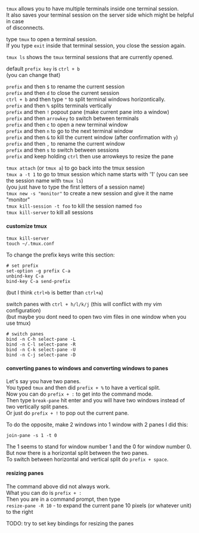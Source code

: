 `tmux` allows you to have multiple terminals inside one terminal session.\
It also saves your terminal session on the server side which might be helpful in case \
of disconnects.

type `tmux` to open a terminal session.\
If you type `exit` inside that terminal session, you close the session again.

`tmux ls` shows the `tmux` terminal sessions that are currently opened.

default `prefix key` is `ctrl + b`\
(you can change that)

`prefix` and then `$`   to rename the current session\
`prefix` and then `d`   to close the current session\
`ctrl + b` and then type `"` to split terminal windows horizontically.\
`prefix` and then `%`   splits terminals vertically\
`prefix` and then `!`   popout pane (make current pane into a window) \
`prefix` and then `arrowkey`    to switch between terminals\
`prefix` and then `c`   to open a new terminal window\
`prefix` and then `n`   to go to the next terminal window\
`prefix` and then `&`   to kill the current window (after confirmation with `y`)\
`prefix` and then `,`   to rename the current window\
`prefix` and then `s`   to switch between sessions\
`prefix` and keep holding `ctrl` then use arrowkeys     to resize the pane

`tmux attach` (or `tmux a`)  to go back into the tmux session\
`tmux a -t 1`   to go to tmux session which name starts with '1' (you can see the session name with `tmux ls`)\
(you just have to type the first letters of a session name)\
`tmux new -s "monitor"`  to create a new session and give it the name "monitor"\
`tmux kill-session -t foo`	to kill the session named `foo`\
`tmux kill-server`    to kill all sessions

#### customize tmux

```
tmux kill-server
touch ~/.tmux.conf
```
To change the prefix keys write this section:
```
# set prefix
set-option -g prefix C-a
unbind-key C-a
bind-key C-a send-prefix
```
(but I think `ctrl+b` is better than `ctrl+a`)

switch panes with `ctrl + h/l/k/j` (this will conflict with my vim configuration)\
(but maybe you dont need to open two vim files in one window when you use tmux)
```
# switch panes
bind -n C-h select-pane -L
bind -n C-l select-pane -R
bind -n C-k select-pane -U
bind -n C-j select-pane -D
```
#### converting panes to windows and converting windows to panes

Let's say you have two panes.\
You typed `tmux` and then did `prefix + %` to have a vertical split.\
Now you can do `prefix + :` to get into the command mode.\
Then type `break-pane` hit enter and you will have two windows instead of two vertically split panes.\
Or just do `prefix + !` to pop out the current pane.

To do the opposite, make 2 windows into 1 window with 2 panes I did this:
```
join-pane -s 1 -t 0 
```
The 1 seems to stand for window number 1 and the 0 for window number 0.\
But now there is a horizontal split between the two panes.\
To switch between horizontal and vertical split do `prefix + space`.

#### resizing panes

The command above did not always work.\
What you can do is `prefix + :` \
Then you are in a command prompt, then type \
`resize-pane -R 10` - to expand the current pane 10 pixels (or whatever unit) to the right

TODO: try to set key bindings for resizing the panes
